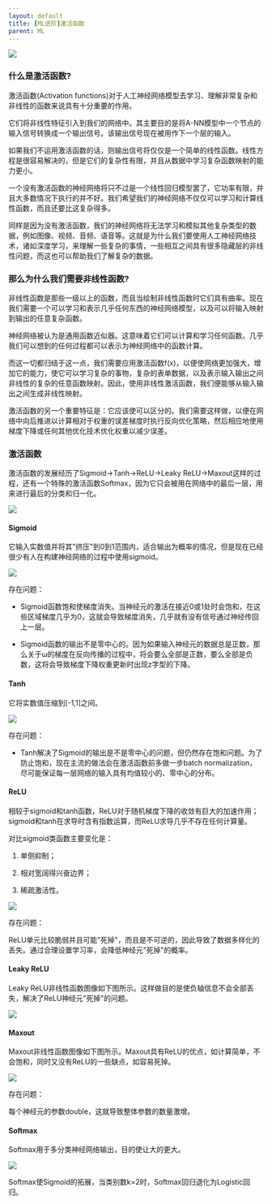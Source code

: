 ```yaml
---
layout: default
title: [ML进阶]激活函数
parent: ML
---
```


![](../../assets/images/ML/attachments/[ML进阶]激活函数_image_0.png)

### 什么是激活函数?

激活函数(Activation functions)对于人工神经网络模型去学习、理解非常复杂和非线性的函数来说具有十分重要的作用。

它们将非线性特征引入到我们的网络中。其主要目的是将A-NN模型中一个节点的输入信号转换成一个输出信号。该输出信号现在被用作下一个层的输入。

如果我们不运用激活函数的话，则输出信号将仅仅是一个简单的线性函数。线性方程是很容易解决的，但是它们的复杂性有限，并且从数据中学习复杂函数映射的能力更小。

一个没有激活函数的神经网络将只不过是一个线性回归模型罢了，它功率有限，并且大多数情况下执行的并不好。我们希望我们的神经网络不仅仅可以学习和计算线性函数，而且还要比这复杂得多。

同样是因为没有激活函数，我们的神经网络将无法学习和模拟其他复杂类型的数据，例如图像、视频、音频、语音等。这就是为什么我们要使用人工神经网络技术，诸如深度学习，来理解一些复杂的事情，一些相互之间具有很多隐藏层的非线性问题，而这也可以帮助我们了解复杂的数据。

### 那么为什么我们需要非线性函数?

非线性函数是那些一级以上的函数，而且当绘制非线性函数时它们具有曲率。现在我们需要一个可以学习和表示几乎任何东西的神经网络模型，以及可以将输入映射到输出的任意复杂函数。

神经网络被认为是通用函数近似器。这意味着它们可以计算和学习任何函数。几乎我们可以想到的任何过程都可以表示为神经网络中的函数计算。

而这一切都归结于这一点，我们需要应用激活函数f(x)，以便使网络更加强大，增加它的能力，使它可以学习复杂的事物，复杂的表单数据，以及表示输入输出之间非线性的复杂的任意函数映射。因此，使用非线性激活函数，我们便能够从输入输出之间生成非线性映射。

激活函数的另一个重要特征是：它应该使可以区分的。我们需要这样做，以便在网络中向后推进以计算相对于权重的误差梯度时执行反向优化策略，然后相应地使用梯度下降或任何其他优化技术优化权重以减少误差。

### 激活函数

激活函数的发展经历了Sigmoid->Tanh->ReLU->Leaky ReLU->Maxout这样的过程，还有一个特殊的激活函数Softmax，因为它只会被用在网络中的最后一层，用来进行最后的分类和归一化。

![](../../assets/images/ML/attachments/[ML进阶]激活函数_image_1.png)

#### Sigmoid

它输入实数值并将其"挤压"到0到1范围内，适合输出为概率的情况，但是现在已经很少有人在构建神经网络的过程中使用sigmoid。

![](../../assets/images/ML/attachments/[ML进阶]激活函数_image_2.png)

存在问题：

- Sigmoid函数饱和使梯度消失。当神经元的激活在接近0或1处时会饱和，在这些区域梯度几乎为0，这就会导致梯度消失，几乎就有没有信号通过神经传回上一层。

- Sigmoid函数的输出不是零中心的。因为如果输入神经元的数据总是正数，那么关于ω的梯度在反向传播的过程中，将会要么全部是正数，要么全部是负数，这将会导致梯度下降权重更新时出现z字型的下降。

#### Tanh

它将实数值压缩到[-1,1]之间。

![](../../assets/images/ML/attachments/[ML进阶]激活函数_image_3.png)

存在问题：

- Tanh解决了Sigmoid的输出是不是零中心的问题，但仍然存在饱和问题。为了防止饱和，现在主流的做法会在激活函数前多做一步batch normalization，尽可能保证每一层网络的输入具有均值较小的、零中心的分布。

#### ReLU

相较于sigmoid和tanh函数，ReLU对于随机梯度下降的收敛有巨大的加速作用；sigmoid和tanh在求导时含有指数运算，而ReLU求导几乎不存在任何计算量。

对比sigmoid类函数主要变化是：

1. 单侧抑制；

1. 相对宽阔得兴奋边界；

1. 稀疏激活性。

![](../../assets/images/ML/attachments/[ML进阶]激活函数_image_4.png)

存在问题：

ReLU单元比较脆弱并且可能"死掉"，而且是不可逆的，因此导致了数据多样化的丢失。通过合理设置学习率，会降低神经元"死掉"的概率。

#### Leaky ReLU

Leaky ReLU非线性函数图像如下图所示。这样做目的是使负轴信息不会全部丢失，解决了ReLU神经元"死掉"的问题。

![](../../assets/images/ML/attachments/[ML进阶]激活函数_image_5.png)

#### Maxout

Maxout非线性函数图像如下图所示。Maxout具有ReLU的优点，如计算简单，不会饱和，同时又没有ReLU的一些缺点，如容易死掉。

![](../../assets/images/ML/attachments/[ML进阶]激活函数_image_6.png)

存在问题：

每个神经元的参数double，这就导致整体参数的数量激增。

#### Softmax

Softmax用于多分类神经网络输出，目的使让大的更大。

![](../../assets/images/ML/attachments/[ML进阶]激活函数_image_7.png)

Softmax使Sigmoid的拓展，当类别数k=2时，Softmax回归退化为Logistic回归。